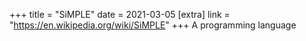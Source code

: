 +++
title = "SiMPLE"
date = 2021-03-05
[extra]
link = "https://en.wikipedia.org/wiki/SiMPLE"
+++
A programming language

